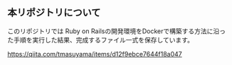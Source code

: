 ## 本リポジトリについて

このリポジトリでは Ruby on Railsの開発環境をDockerで構築する方法に沿った手順を実行した結果、完成するファイル一式を保存しています。

https://qiita.com/tmasuyama/items/d12f9ebce7644f18a047